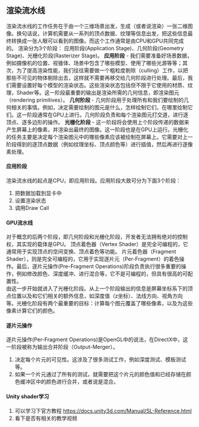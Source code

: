 ## 渲染流水线
渲染流水线的工作任务在于由一个三维场景出发，生成（或者说渲染）一张二维图像。换句话说，计算机需要从一系列的顶点数据、纹理等信息出发，把这些信息最终转换成一张人眼可以看到的图像。而这个工作通常是由CPU和GPU共同完成的。
渲染分为3个阶段： 应用阶段(Application Stage)、几何阶段(Geometry Stage)、光栅化阶段(Rasterizer Stage)。
**应用阶段** - 我们需要准备好场景数据，例如摄像机的位置、视锥体、场景中包含了哪些模型、使用了哪些光源等等；其次，为了提高渲染性能，我们往往需要做一个粗粒度剔除（culling）工作，以把那些不可见的物体剔除出去，这样就不需要再移交给几何阶段进行处理。最后，我们需要设置好每个模型的渲染状态。这些渲染状态包括但不限于它使用的材质、纹理，Shader等。这一阶段最重要的输出是渲染所需的几何信息，即渲染图元（rendering primitives）。
**几何阶段** - 几何阶段用于处理所有和我们要绘制的几何相关的事情。例如，决定需要绘制的图元是什么，怎样绘制它们，在哪里绘制它们。这一阶段通常在GPU上进行。几何阶段负责和每个渲染图元打交道，进行逐顶点、逐多边形的操作。
**光栅化阶段** - 这一阶段将会使用上个阶段传递的数据来产生屏幕上的像素，并渲染出最终的图像。这一阶段也是在GPU上运行。光栅化的任务主要是决定每个渲染图元中的哪些像素应该被绘制在屏幕上。它需要对上一阶段得到的逐顶点数据（例如纹理坐标、顶点颜色等）进行插值，然后再进行逐像素处理。


#### 应用阶段
渲染流水线的起点是CPU，即应用阶段。应用阶段大致可分为下面3个阶段：
1. 把数据加载到显卡中
2. 设置渲染状态
3. 调用Draw Call

#### GPU流水线
对于概念的后两个阶段，即几何阶段和光栅化阶段，开发者无法拥有绝对的控制权，其实现的载体是GPU。
顶点着色器（Vertex Shader）是完全可编程的，它通常用于实现顶点的空间变换、顶点着色等功能。
片元着色器（Fragment Shader），则是完全可编程的，它用于实现逐片元（Per-Fragment）的着色操作。最后，逐片元操作(Pre-Fragment Operations)阶段负责执行很多重要的操作，例如修改颜色、深度缓冲、进行混合等，它不是可编程的，但具有很高的可配置性。  
由这一步开始就进入了光栅化阶段。从上一个阶段输出的信息是屏幕坐标系下的顶点位置以及和它们相关的额外信息，如深度值（z坐标）、法线方向、视角方向等。光栅化阶段有两个最重要的目标：计算每个图元覆盖了哪些像素，以及为这些像素计算它们的颜色。

#### 逐片元操作
逐片元操作(Per-Fragment Operations)是OpenGL中的说法，在DirectX中，这一阶段被称为输出合并阶段（Output-Merger）。
1. 决定每个片元的可见性。这涉及了很多测试工作，例如深度测试、模板测试等。
2. 如果一个片元通过了所有的测试，就需要把这个片元的颜色值和已经存储在颜色缓冲区中的颜色进行合并，或者说是混合。


#### Unity shader学习
1. 可以学习下官方教程 https://docs.unity3d.com/Manual/SL-Reference.html  
2. 看下是否有相关的教学视频 





